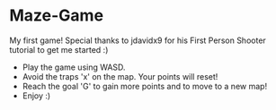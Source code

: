 # Maze-Game
My first game!
Special thanks to jdavidx9 for his First Person Shooter tutorial to get me started :)

* Play the game using WASD.
* Avoid the traps 'x' on the map. Your points will reset!
* Reach the goal 'G' to gain more points and to move to a new map!
* Enjoy :)

